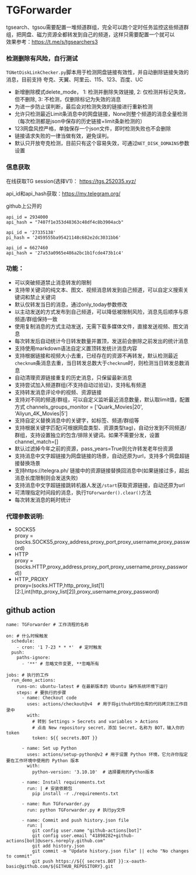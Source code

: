 # TGForwarder

tgsearch、tgsou需要配置一堆频道群组，完全可以跑个定时任务监控这些频道群组，把网盘、磁力资源全都转发到自己的频道，这样只需要配置一个就可以  
效果参考：https://t.me/s/tgsearchers3  

### 检测删除有风险，自行测试  
`TGNetDiskLinkChecker.py`脚本用于检测网盘链接有效性，并自动删除链接失效的消息，目前支持 夸克、天翼、阿里云、115、123、百度、UC  
- 新增删除模式delete_mode，  1: 检测并删除失效链接, 2: 仅检测并标记失效，但不删除, 3: 不检测，仅删除标记为失效的消息
- 为进一步防止误判断，最后会对检测失效的链接进行重新检测
- 允许只检测最近Limit条消息中的网盘链接，None则整个频道的消息全量检测（每次检测都是json中保存的历史链接+limit条新检测的）
- 123网盘风控严格，单独保存一个json文件，即时检测失败也不会删除
- 链接请求失败的一律当做有效，避免误判。
- 默认只开放夸克检测，目前只有这个容易失效，可通过`NET_DISK_DOMAINS`参数设置


### 信息获取
在线获取TG session(选择V1)： https://tgs.252035.xyz/ 

api_id和api_hash获取：https://my.telegram.org/  

github上公开的
```
api_id = 2934000
api_hash = "7407f1e353d48363c48df4c8b3904acb"

api_id = '27335138'
pi_hash = '2459555ba95421148c682e2dc3031bb6'

api_id = 6627460
api_hash = '27a53a0965e486a2bc1b1fcde473b1c4'
```

### 功能：
- 可以突破频道禁止消息转发的限制  
- 支持带关键词的纯文本、图文、视频消息转发到自己频道，可以自定义搜索关键词和禁止关键词
- 默认仅转发当日的消息，通过only_today参数修改
- 以主动发送的方式发布到自己频道，可以降低被限制风险，消息先后顺序与原频道/群组保持一致
- 使用复制消息的方式主动发送，无需下载多媒体文件，直接发送视频、图文消息
- 每次转发后自动统计今日转发数量并置顶，发送前会删除之前发出的统计消息
- 支持使用markdown语法自定义置顶转发统计消息内容
- 支持根据链接和视频大小去重，已经存在的资源不再转发，默认检测最近`checknum`条消息去重，当日转发总数大于`checknum`时，则检测当日转发总数消息
- 自动清理资源链接重复的历史消息，只保留最新消息
- 支持尝试加入频道群组(不支持自动过验证)，支持私有频道
- 支持转发消息评论中的视频、资源链接
- 支持对不同的频道/群组，可以自定义监听最近消息数量，默认取limit值，配置方式 channels_groups_monitor = ['Quark_Movies|20', 'Aliyun_4K_Movies|5']
- 支持自定义替换消息中的关键字，如标签、频道/群组等
- 支持根据关键字匹配(可根据网盘类型、资源类型tag)，自动分发到不同频道/群组，支持设置独立的包含/排除关键词。如果不需要分发，设置channel_match=[]
- 默认过滤掉今年之前的资源，pass_years=True则允许转发老年份资源
- 支持消息中文字超链接为网盘链接的场景，自动还原为url，支持多个网盘超链接替换场景
- 支持https://telegra.ph/  链接中的资源链接替换回消息中(如果链接过多，超出消息长度限制则会发送失败)
- 支持消息中文字超链接跳转机器人发送`/start`获取资源链接，自动还原为url
- 可清理指定时间段的消息，执行`TGForwarder().clear()`方法
- 每次转发消息的耗时统计


### 代理参数说明:
- SOCKS5  
proxy = (socks.SOCKS5,proxy_address,proxy_port,proxy_username,proxy_password)
- HTTP  
proxy = (socks.HTTP,proxy_address,proxy_port,proxy_username,proxy_password))
- HTTP_PROXY  
proxy=(socks.HTTP,http_proxy_list[1][2:],int(http_proxy_list[2]),proxy_username,proxy_password)


## github action
```
name: TGForwarder # 工作流程的名称
 
on: # 什么时候触发
  schedule:
    - cron: '1 7-23 * * *'  # 定时触发
  push:
    paths-ignore:
      - '**' # 忽略文件变更, **忽略所有
 
jobs: # 执行的工作
  run_demo_actions:
    runs-on: ubuntu-latest # 在最新版本的 Ubuntu 操作系统环境下运行
    steps: # 要执行的步骤
      - name: Checkout code
        uses: actions/checkout@v4  # 用于将github代码仓库的代码拷贝到工作目录中
        with:
          # 转到 Settings > Secrets and variables > Actions
          # 点击 New repository secret，添加 Secret，名称为 BOT，输入你的token
          token: ${{ secrets.BOT }}
 
      - name: Set up Python
        uses: actions/setup-python@v2 # 用于设置 Python 环境，它允许你指定要在工作环境中使用的 Python 版本
        with:
          python-version: '3.10.10'  # 选择要用的Python版本

      - name: Install requirements.txt
        run: | # 安装依赖包
          pip install -r ./requirements.txt 
 
      - name: Run TGForwarder.py
        run: python TGForwarder.py # 执行py文件

      - name: Commit and push history.json file
        run: |
          git config user.name "github-actions[bot]"
          git config user.email "41898282+github-actions[bot]@users.noreply.github.com"
          git add history.json
          git commit -m "Update history.json file" || echo "No changes to commit"
          git push https://${{ secrets.BOT }}:x-oauth-basic@github.com/${GITHUB_REPOSITORY}.git
```
